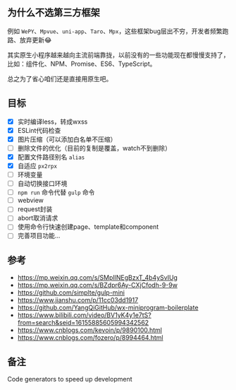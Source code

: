 ## 为什么不选第三方框架
例如 `WePY`、`Mpvue`、`uni-app`、`Taro`、`Mpx`，这些框架bug层出不穷，开发者频繁跑路、放弃更新😂

其实原生小程序越来越向主流前端靠拢，以前没有的一些功能现在都慢慢支持了，比如：组件化、NPM、Promise、ES6、TypeScript。

总之为了省心咱们还是直接用原生吧。

## 目标
- [x] 实时编译less，转成wxss
- [x] ESLint代码检查
- [x] 图片压缩（可以添加白名单不压缩）
- [ ] 删除文件的优化（目前的复制是覆盖，watch不到删除）
- [x] 配置文件路径别名 `alias`
- [x] 自适应 `px2rpx`
- [ ] 环境变量
- [ ] 自动切换接口环境
- [ ] `npm run` 命令代替 `gulp` 命令
- [ ] webview
- [ ] request封装
- [ ] abort取消请求
- [ ] 使用命令行快速创建page、template和component
- [ ] 完善项目功能...

## 参考
- https://mp.weixin.qq.com/s/SMpIlNEgBzxT_4b4ySvIUg
- https://mp.weixin.qq.com/s/BZdpr6Ay-CXjCfodh-9-9w
- https://github.com/simplte/gulp-mini
- https://www.jianshu.com/p/11cc03dd1917
- https://github.com/YangQiGitHub/wx-miniprogram-boilerplate
- https://www.bilibili.com/video/BV1yK4y1e7tS?from=search&seid=16155885605994342562
- https://www.cnblogs.com/kevoin/p/9890100.html
- https://www.cnblogs.com/fozero/p/8994464.html

## 备注
Code generators to speed up development